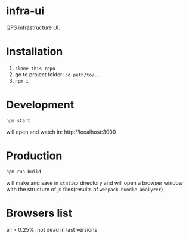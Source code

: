 # infra-ui
QPS infrastructure UI.

# Installation

1. ```clone this repo```
2. go to project folder: ```cd path/to/...```
3. ```npm i```

# Development

```npm start``` 

will open and watch in: http://localhost:3000

# Production

```npm run build```

will make and save in `static/` directory and
will open a browser window with the structure of js files(results of `webpack-bundle-analyzer`)

# Browsers list

all > 0.25%, not dead in last versions